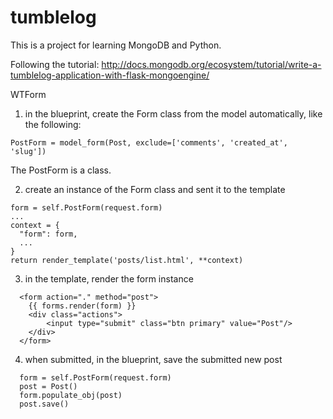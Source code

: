 tumblelog
=============================

This is a project for learning MongoDB and Python.

Following the tutorial:
http://docs.mongodb.org/ecosystem/tutorial/write-a-tumblelog-application-with-flask-mongoengine/




WTForm
1. in the blueprint, create the Form class from the model automatically, like the following:
```
PostForm = model_form(Post, exclude=['comments', 'created_at', 'slug'])
```
The PostForm is a class.

2. create an instance of the Form class and sent it to the template
```
form = self.PostForm(request.form)
...
context = {
  "form": form,
  ...
}
return render_template('posts/list.html', **context)
```
3. in the template, render the form instance
```
  <form action="." method="post">
    {{ forms.render(form) }}
    <div class="actions">
        <input type="submit" class="btn primary" value="Post"/>
    </div>
  </form>
```

4. when submitted, in the blueprint, save the submitted new post
```
  form = self.PostForm(request.form)
  post = Post()
  form.populate_obj(post)
  post.save()
```





